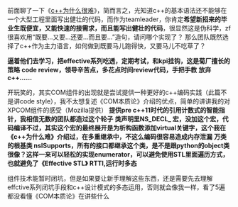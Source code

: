 前面聊了一下《[c++为什么很难](https://github.com/jwongzblog/myblog/blob/master/c%2B%2B/%E4%B8%BA%E4%BB%80%E4%B9%88c%2B%2B%E5%BE%88%E9%9A%BE.md)》，简而言之，光知道c++的基本语法还不能够在一个大型工程里面写出健壮的代码，而作为teamleader，你肯定**希望新招来的毕业生既便宜，又能快速的接需求，而且能写出健壮的代码**，很显然这是伪科学，zf很喜欢用“既要...又要...还要...而且要...”造句，请问哪个实现了？
那么团队既然选择了c++作为主力语言，如何做到既要马儿跑得快，又要马儿不吃草了？

**逼着他们去学习，把effective系列吃透，定期考试，和kpi挂钩，这是菊厂擅长的策略**
**code review，领导辛苦点，多花点时间review代码，手把手教**
**放弃c++......**

开玩笑的，其实COM组件的出现就是尝试提供一种更好的c++编码实践（此篇不是讲code style），我不太想复述《COM本质论》介绍的优点，简单的讲讲我的对XPCOM组件的感受（Mozilla提供）
**提供pre c++11时代的引用计数式的智能指针，我相信无数的团队都造过这个轮子**
**类声明里NS_DECL_ 宏，没加这个宏，代码编译不过，其实这个宏的最终展开是为析构函数添加virtual关键字，这个我在《c++为什么难》介绍过，在多重继承中，不这么编码很容易造成内存泄漏**
**万类的根基类 nsISupports，所有的接口都继承这个类，是不是跟python的object类很像？这样一来可以轻松的实现enumerator，可以避免使用STL里面遍历方式，也就避免了《Effective STL》**
**RTTI,运行时多态**

组件技术能暂时闭坑，但是如果要让新手理解这些东西，还是需要先去理解effctive系列闭坑手段和c++设计模式的多态运用，否则就会像我一样，看了5遍都没看懂《COM本质论》在讲些什么